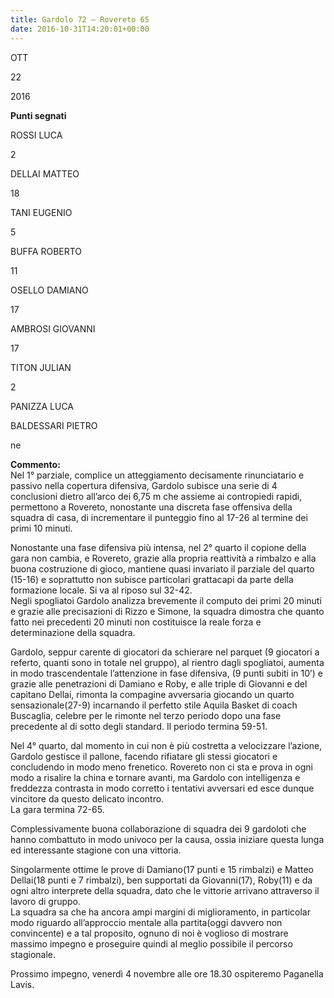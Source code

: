 ```yaml
---
title: Gardolo 72 – Rovereto 65
date: 2016-10-31T14:20:01+00:00
---
```

OTT

22

2016

**Punti segnati**

ROSSI LUCA

2

DELLAI MATTEO

18

TANI EUGENIO

5

BUFFA ROBERTO

11

OSELLO DAMIANO

17

AMBROSI GIOVANNI

17

TITON JULIAN

2

PANIZZA LUCA

BALDESSARI PIETRO

ne

**Commento:**  
Nel 1° parziale, complice un atteggiamento decisamente rinunciatario e passivo nella copertura difensiva, Gardolo subisce una serie di 4 conclusioni dietro all’arco dei 6,75 m che assieme ai contropiedi rapidi, permettono a Rovereto, nonostante una discreta fase offensiva della squadra di casa, di incrementare il punteggio fino al 17-26 al termine dei primi 10 minuti.

Nonostante una fase difensiva più intensa, nel 2° quarto il copione della gara non cambia, e Rovereto, grazie alla propria reattività a rimbalzo e alla buona costruzione di gioco, mantiene quasi invariato il parziale del quarto (15-16) e soprattutto non subisce particolari grattacapi da parte della formazione locale. Si va al riposo sul 32-42.  
Negli spogliatoi Gardolo analizza brevemente il computo dei primi 20 minuti e grazie alle precisazioni di Rizzo e Simone, la squadra dimostra che quanto fatto nei precedenti 20 minuti non costituisce la reale forza e determinazione della squadra.

Gardolo, seppur carente di giocatori da schierare nel parquet (9 giocatori a referto, quanti sono in totale nel gruppo), al rientro dagli spogliatoi, aumenta in modo trascendentale l’attenzione in fase difensiva, (9 punti subiti in 10’) e grazie alle penetrazioni di Damiano e Roby, e alle triple di Giovanni e del capitano Dellai, rimonta la compagine avversaria giocando un quarto sensazionale(27-9) incarnando il perfetto stile Aquila Basket di coach Buscaglia, celebre per le rimonte nel terzo periodo dopo una fase precedente al di sotto degli standard. Il periodo termina 59-51.

Nel 4° quarto, dal momento in cui non è più costretta a velocizzare l’azione, Gardolo gestisce il pallone, facendo rifiatare gli stessi giocatori e concludendo in modo meno frenetico. Rovereto non ci sta e prova in ogni modo a risalire la china e tornare avanti, ma Gardolo con intelligenza e freddezza contrasta in modo corretto i tentativi avversari ed esce dunque vincitore da questo delicato incontro.  
La gara termina 72-65.

Complessivamente buona collaborazione di squadra dei 9 gardoloti che hanno combattuto in modo univoco per la causa, ossia iniziare questa lunga ed interessante stagione con una vittoria.

Singolarmente ottime le prove di Damiano(17 punti e 15 rimbalzi) e Matteo Dellai(18 punti e 7 rimbalzi), ben supportati da Giovanni(17), Roby(11) e da ogni altro interprete della squadra, dato che le vittorie arrivano attraverso il lavoro di gruppo.  
La squadra sa che ha ancora ampi margini di miglioramento, in particolar modo riguardo all’approccio mentale alla partita(oggi davvero non convincente) e a tal proposito, ognuno di noi è voglioso di mostrare massimo impegno e proseguire quindi al meglio possibile il percorso stagionale.

Prossimo impegno, venerdì 4 novembre alle ore 18.30 ospiteremo Paganella Lavis.